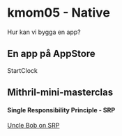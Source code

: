 # kmom05 - Native

Hur kan vi bygga en app?

## En app på AppStore

StartClock

## Mithril-mini-masterclas

#### Single Responsibility Principle - SRP

[Uncle Bob on SRP](https://blog.cleancoder.com/uncle-bob/2014/05/08/SingleReponsibilityPrinciple.html)


